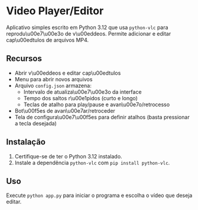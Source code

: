 # Video Player/Editor

Aplicativo simples escrito em Python 3.12 que usa `python-vlc` para reprodu\u00e7\u00e3o de v\u00eddeos. Permite adicionar e editar cap\u00edtulos de arquivos MP4.

## Recursos

- Abrir v\u00eddeos e editar cap\u00edtulos
- Menu para abrir novos arquivos
- Arquivo `config.json` armazena:
  - Intervalo de atualiza\u00e7\u00e3o da interface
  - Tempo dos saltos r\u00e1pidos (curto e longo)
  - Teclas de atalho para play/pause e avan\u00e7o/retrocesso
- Bot\u00f5es de avan\u00e7ar/retroceder
- Tela de configura\u00e7\u00f5es para definir atalhos (basta pressionar a tecla desejada)

## Instalação

1. Certifique-se de ter o Python 3.12 instalado.
2. Instale a dependência `python-vlc` com `pip install python-vlc`.

## Uso

Execute `python app.py` para iniciar o programa e escolha o vídeo que deseja editar.
